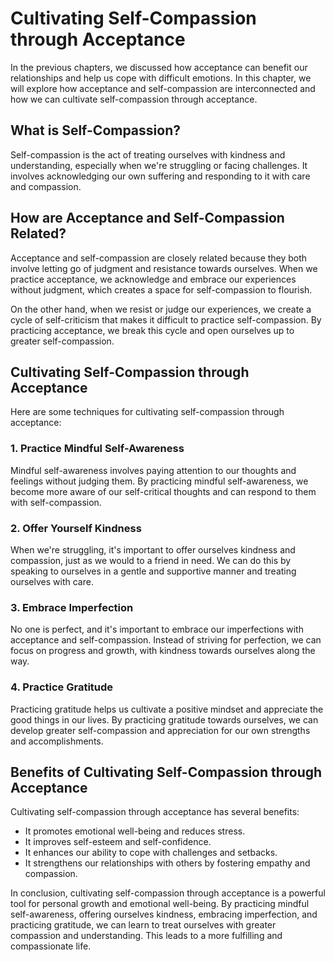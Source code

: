 # Cultivating Self-Compassion through Acceptance

In the previous chapters, we discussed how acceptance can benefit our relationships and help us cope with difficult emotions. In this chapter, we will explore how acceptance and self-compassion are interconnected and how we can cultivate self-compassion through acceptance.

What is Self-Compassion?
------------------------

Self-compassion is the act of treating ourselves with kindness and understanding, especially when we're struggling or facing challenges. It involves acknowledging our own suffering and responding to it with care and compassion.

How are Acceptance and Self-Compassion Related?
-----------------------------------------------

Acceptance and self-compassion are closely related because they both involve letting go of judgment and resistance towards ourselves. When we practice acceptance, we acknowledge and embrace our experiences without judgment, which creates a space for self-compassion to flourish.

On the other hand, when we resist or judge our experiences, we create a cycle of self-criticism that makes it difficult to practice self-compassion. By practicing acceptance, we break this cycle and open ourselves up to greater self-compassion.

Cultivating Self-Compassion through Acceptance
----------------------------------------------

Here are some techniques for cultivating self-compassion through acceptance:

### 1. Practice Mindful Self-Awareness

Mindful self-awareness involves paying attention to our thoughts and feelings without judging them. By practicing mindful self-awareness, we become more aware of our self-critical thoughts and can respond to them with self-compassion.

### 2. Offer Yourself Kindness

When we're struggling, it's important to offer ourselves kindness and compassion, just as we would to a friend in need. We can do this by speaking to ourselves in a gentle and supportive manner and treating ourselves with care.

### 3. Embrace Imperfection

No one is perfect, and it's important to embrace our imperfections with acceptance and self-compassion. Instead of striving for perfection, we can focus on progress and growth, with kindness towards ourselves along the way.

### 4. Practice Gratitude

Practicing gratitude helps us cultivate a positive mindset and appreciate the good things in our lives. By practicing gratitude towards ourselves, we can develop greater self-compassion and appreciation for our own strengths and accomplishments.

Benefits of Cultivating Self-Compassion through Acceptance
----------------------------------------------------------

Cultivating self-compassion through acceptance has several benefits:

* It promotes emotional well-being and reduces stress.
* It improves self-esteem and self-confidence.
* It enhances our ability to cope with challenges and setbacks.
* It strengthens our relationships with others by fostering empathy and compassion.

In conclusion, cultivating self-compassion through acceptance is a powerful tool for personal growth and emotional well-being. By practicing mindful self-awareness, offering ourselves kindness, embracing imperfection, and practicing gratitude, we can learn to treat ourselves with greater compassion and understanding. This leads to a more fulfilling and compassionate life.
